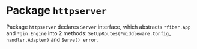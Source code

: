 # Package `httpserver`
Package `httpserver` declares `Server` interface, which abstracts `*fiber.App` and `*gin.Engine` into 2 methods: `SetUpRoutes(*middleware.Config, handler.Adapter)` and `Serve() error`.